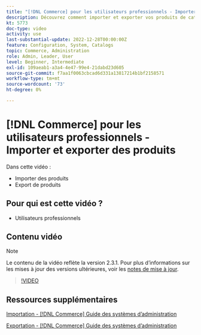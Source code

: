 ```yaml
---
title: "[!DNL Commerce] pour les utilisateurs professionnels - Importer et exporter des produits"
description: Découvrez comment importer et exporter vos produits de catalogue.
kt: 5773
doc-type: video
activity: use
last-substantial-update: 2022-12-28T00:00:00Z
feature: Configuration, System, Catalogs
topic: Commerce, Administration
role: Admin, Leader, User
level: Beginner, Intermediate
exl-id: 109aeab1-a3a4-4e47-99e4-21dabd23d605
source-git-commit: f7aa1f0063cbcad6d331a13817214b1bf2158571
workflow-type: tm+mt
source-wordcount: '73'
ht-degree: 0%

---
```


# [!DNL Commerce] pour les utilisateurs professionnels - Importer et exporter des produits

Dans cette vidéo :

- Importer des produits
- Export de produits

## Pour qui est cette vidéo ?

- Utilisateurs professionnels

## Contenu vidéo

>[!NOTE]
>
>Le contenu de la vidéo reflète la version 2.3.1. Pour plus d’informations sur les mises à jour des versions ultérieures, voir les [notes de mise à jour](https://experienceleague.adobe.com/docs/commerce-operations/release/notes/overview.html?lang=fr).

>[!VIDEO](https://video.tv.adobe.com/v/329967?quality=12&learn=on&captions=fre_fr)

## Ressources supplémentaires

[Importation - [!DNL Commerce] Guide des systèmes d’administration](https://experienceleague.adobe.com/docs/commerce-admin/systems/data-transfer/data-import.html?lang=fr)

[Exportation - [!DNL Commerce] Guide des systèmes d’administration](https://experienceleague.adobe.com/docs/commerce-admin/systems/data-transfer/data-export.html?lang=fr)
